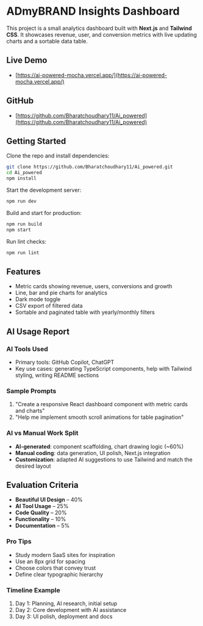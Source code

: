 # ADmyBRAND Insights Dashboard

This project is a small analytics dashboard built with **Next.js** and **Tailwind CSS**. It showcases revenue, user, and conversion metrics with live updating charts and a sortable data table.

## Live Demo
- [https://ai-powered-mocha.vercel.app/](https://ai-powered-mocha.vercel.app/)

## GitHub
- [https://github.com/Bharatchoudhary11/Ai_powered](https://github.com/Bharatchoudhary11/Ai_powered)

## Getting Started
Clone the repo and install dependencies:

```bash
git clone https://github.com/Bharatchoudhary11/Ai_powered.git
cd Ai_powered
npm install
```

Start the development server:

```bash
npm run dev
```

Build and start for production:

```bash
npm run build
npm start
```

Run lint checks:

```bash
npm run lint
```

## Features
- Metric cards showing revenue, users, conversions and growth
- Line, bar and pie charts for analytics
- Dark mode toggle
- CSV export of filtered data
- Sortable and paginated table with yearly/monthly filters

## AI Usage Report
### AI Tools Used
- Primary tools: GitHub Copilot, ChatGPT
- Key use cases: generating TypeScript components, help with Tailwind styling, writing README sections

### Sample Prompts
1. "Create a responsive React dashboard component with metric cards and charts"
2. "Help me implement smooth scroll animations for table pagination"

### AI vs Manual Work Split
- **AI-generated**: component scaffolding, chart drawing logic (~60%)
- **Manual coding**: data generation, UI polish, Next.js integration
- **Customization**: adapted AI suggestions to use Tailwind and match the desired layout

## Evaluation Criteria
- **Beautiful UI Design** – 40%
- **AI Tool Usage** – 25%
- **Code Quality** – 20%
- **Functionality** – 10%
- **Documentation** – 5%

### Pro Tips
- Study modern SaaS sites for inspiration
- Use an 8px grid for spacing
- Choose colors that convey trust
- Define clear typographic hierarchy

### Timeline Example
1. Day 1: Planning, AI research, initial setup
2. Day 2: Core development with AI assistance
3. Day 3: UI polish, deployment and docs

